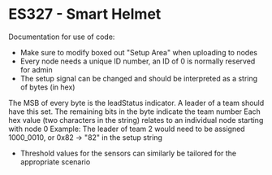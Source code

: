 # ES327 - Smart Helmet

Documentation for use of code:
- Make sure to modify boxed out "Setup Area" when uploading to nodes
- Every node needs a unique ID number, an ID of 0 is normally reserved for admin
- The setup signal can be changed and should be interpreted as a string of bytes (in hex)

The MSB of every byte is the leadStatus indicator. A leader of a team should have this set.
The remaining bits in the byte indicate the team number
Each hex value (two characters in the string) relates to an individual node starting with node 0
Example: The leader of team 2 would need to be assigned 1000_0010, or 0x82 -> "82" in the setup string

- Threshold values for the sensors can similarly be tailored for the appropriate scenario
